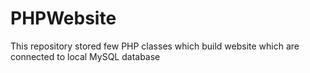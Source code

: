 # PHPWebsite
This repository stored few PHP classes which build website which are connected to local MySQL database
